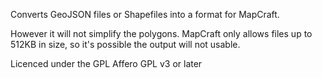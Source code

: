 Converts GeoJSON files or Shapefiles into a format for MapCraft.

However it will not simplify the polygons. MapCraft only allows files up to
512KB in size, so it's possible the output will not usable.

Licenced under the GPL Affero GPL v3 or later
